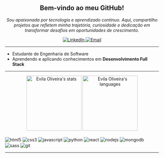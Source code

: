<h2 align="center">Bem-vindo ao meu GitHub!</h2>

<p align="center">
  <em>Sou apaixonada por tecnologia e aprendizado contínuo. Aqui, compartilho projetos que refletem minha trajetória, curiosidade e dedicação em transformar desafios em oportunidades de crescimento.</em>
</p>

<p align="center">
  <a href="https://www.linkedin.com/in/evilaoliveira/" target="_blank">
    <img src="https://img.shields.io/badge/LinkedIn-0077B5?style=for-the-badge&logo=linkedin&logoColor=white" alt="LinkedIn">
  </a>
  <a href="mailto:evilavictoria30@gmail.com" target="_blank">
    <img src="https://img.shields.io/badge/Email-EA4335?style=for-the-badge&logo=gmail&logoColor=white" alt="Email">
  </a>
</p>

---
- Estudante de Engenharia de Software
- Aprendendo e aplicando conhecimentos em **Desenvolvimento Full Stack**
---
<div align="center">
  <img height="180em" src="https://github-readme-stats.vercel.app/api?username=evicsss&show_icons=true&theme=highcontrast" alt="Evila Oliveira's stats"/>
  <img height="180em" src="https://github-readme-stats.vercel.app/api/top-langs/?username=evicsss&layout=compact&theme=highcontrast" alt="Evila Oliveira's languages"/>
</div>

<div style="display: inline_block"><br/>
  <img align="center" alt="html5" src="https://img.shields.io/badge/HTML5-E34F26?style=for-the-badge&logo=html5&logoColor=white">
  <img align="center" alt="css3" src="https://img.shields.io/badge/CSS3-1572B6?style=for-the-badge&logo=css3&logoColor=white">
  <img align="center" alt="javascript" src="https://img.shields.io/badge/JavaScript-F7DF1E?style=for-the-badge&logo=javascript&logoColor=black">
  <img align="center" alt="python" src="https://img.shields.io/badge/Python-14354C?style=for-the-badge&logo=python&logoColor=white">
  <img align="center" alt="react" src="https://img.shields.io/badge/React-20232A?style=for-the-badge&logo=react&logoColor=61DAFB">
  <img align="center" alt="nodejs" src="https://img.shields.io/badge/Node.js-43853D?style=for-the-badge&logo=node.js&logoColor=white">
  <img align="center" alt="mongodb" src="https://img.shields.io/badge/MongoDB-4EA94B?style=for-the-badge&logo=mongodb&logoColor=white">
  <img align="center" alt="sass" src="https://img.shields.io/badge/SCSS-CC6699?style=for-the-badge&logo=sass&logoColor=white">
  <img align="center" alt="git" src="https://img.shields.io/badge/Git-F05032?style=for-the-badge&logo=git&logoColor=white">
</div>

---

